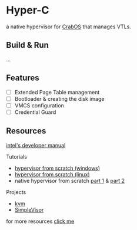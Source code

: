 # Hyper-C

a native hypervisor for [CrabOS](https://github.com/r33m-m1kul5k1/CrabOS) that manages VTLs.

## Build & Run

...

## Features

- [ ] Extended Page Table management
- [ ] Bootloader & creating the disk image
- [ ] VMCS configuration
- [ ] Credential Guard

## Resources

[intel's developer manual](https://www.intel.com/content/www/us/en/developer/articles/technical/intel-sdm.html)

Tutorials

- [hypervisor from scratch (windows)](https://rayanfam.com/topics/hypervisor-from-scratch-part-1/)
- [hypervisor from scratch (linux)](https://nixhacker.com/developing-hypervisior-from-scratch-part-1/)
- native hypervisor from scratch [part 1](https://www.digitalwhisper.co.il/files/Zines/0x7C/DW124-1-NativeHyperVisoer.pdf) & [part 2](https://www.digitalwhisper.co.il/files/Zines/0x7D/DW125-1-NativeHyperVisoer-Part2.pdf)

Projects

- [kvm](https://elixir.bootlin.com/linux/latest/source/arch/x86/kvm)
- [SimpleVisor](https://github.com/ionescu007/SimpleVisor)

for more resources [click me](https://github.com/Wenzel/awesome-virtualization)
